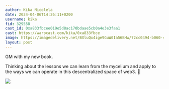 ```yaml
---
author: Kika Nicolela
date: 2024-04-06T14:26:11+0200
username: kika
fid: 329558
cast_id: 0xa833fbcee019e5d8ac170bdaae5cb0a4e3e3faa1
cast: https://warpcast.com/kika/0xa833fbce
image: https://imagedelivery.net/BXluQx4ige9GuW0Ia56BHw/72cc0494-b060-4667-a192-d6ebe7970f00/original
layout: post
---
```

GM with my new book.  
  
Thinking about the lessons we can learn from the mycelium and apply to the ways we can operate in this descentralized space of web3. 🤍  

![](https://imagedelivery.net/BXluQx4ige9GuW0Ia56BHw/72cc0494-b060-4667-a192-d6ebe7970f00/original)